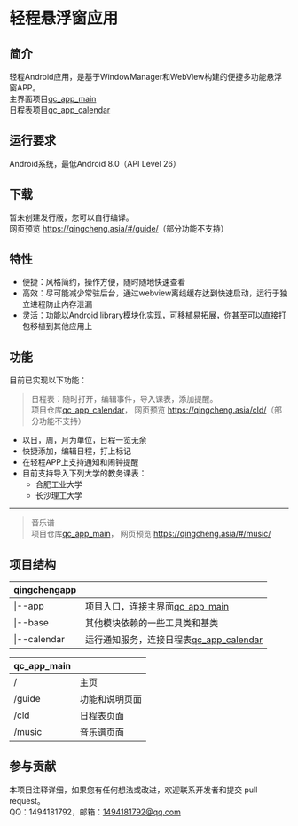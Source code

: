 # 轻程悬浮窗应用

## 简介  

轻程Android应用，是基于WindowManager和WebView构建的便捷多功能悬浮窗APP。  
主界面项目[qc_app_main](https://gitee.com/beicause/qc_app_main)  
日程表项目[qc_app_calendar](https://gitee.com/beicause/qc_app_calendar)

## 运行要求

Android系统，最低Android 8.0（API Level 26）

## 下载

暂未创建发行版，您可以自行编译。  
网页预览 <https://qingcheng.asia/#/guide/>（部分功能不支持）

[//]:下载链接：请点击[这里](https://qingcheng.asia/app-release.apk)

## 特性

- 便捷：风格简约，操作方便，随时随地快速查看
- 高效：尽可能减少常驻后台，通过webview离线缓存达到快速启动，运行于独立进程防止内存泄漏
- 灵活：功能以Android library模块化实现，可移植易拓展，你甚至可以直接打包移植到其他应用上

## 功能

目前已实现以下功能：
> 日程表：随时打开，编辑事件，导入课表，添加提醒。  
项目仓库[qc_app_calendar](https://gitee.com/beicause/qc_app_calendar)，
网页预览 <https://qingcheng.asia/cld/>（部分功能不支持）

- 以日，周，月为单位，日程一览无余
- 快捷添加，编辑日程，打上标记
- 在轻程APP上支持通知和闹钟提醒
- 目前支持导入下列大学的教务课表：
  - 合肥工业大学
  - 长沙理工大学

---
>音乐谱  
项目仓库[qc_app_main](https://gitee.com/beicause/qc_app_main)，
网页预览 <https://qingcheng.asia/#/music/>

## 项目结构

| qingchengapp||
| ----  | ----  |
|\|--app  | 项目入口，连接主界面[qc_app_main](https://gitee.com/beicause/qc_app_main) |
|\|--base  | 其他模块依赖的一些工具类和基类 |
|\|--calendar|运行通知服务，连接日程表[qc_app_calendar](https://gitee.com/beicause/qc_app_calendar)|

| qc_app_main||
| ----  | ----  |
|/  | 主页 |
|/guide | 功能和说明页面 |
|/cld|日程表页面|
|/music| 音乐谱页面|

## 参与贡献

本项目注释详细，如果您有任何想法或改进，欢迎联系开发者和提交 pull request。  
QQ：1494181792，邮箱：1494181792@qq.com  
